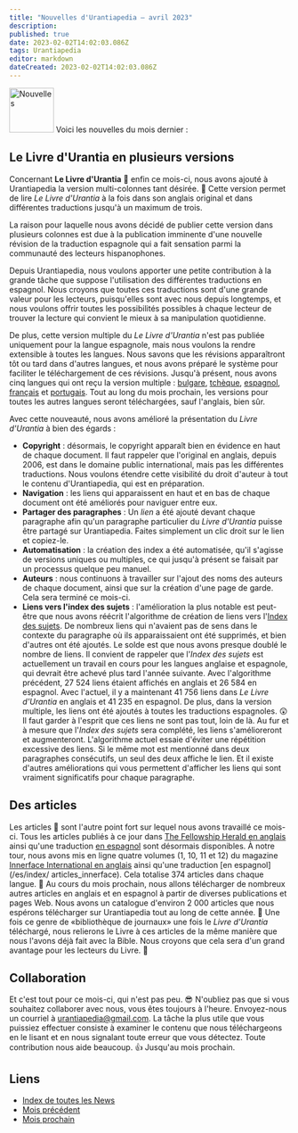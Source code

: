```yaml
---
title: "Nouvelles d'Urantiapedia — avril 2023"
description: 
published: true
date: 2023-02-02T14:02:03.086Z
tags: Urantiapedia
editor: markdown
dateCreated: 2023-02-02T14:02:03.086Z
---
```


<img src="/_assets/svg/icon-news.svg" alt="Nouvelles" style="width: 80px;"> Voici les nouvelles du mois dernier : 

## Le Livre d'Urantia en plusieurs versions 

Concernant **Le Livre d'Urantia** :blue_book: enfin ce mois-ci, nous avons ajouté à Urantiapedia la version multi-colonnes tant désirée. :clap: Cette version permet de lire _Le Livre d'Urantia_ à la fois dans son anglais original et dans différentes traductions jusqu'à un maximum de trois.

La raison pour laquelle nous avons décidé de publier cette version dans plusieurs colonnes est due à la publication imminente d'une nouvelle révision de la traduction espagnole qui a fait sensation parmi la communauté des lecteurs hispanophones. 

Depuis Urantiapedia, nous voulons apporter une petite contribution à la grande tâche que suppose l'utilisation des différentes traductions en espagnol. Nous croyons que toutes ces traductions sont d'une grande valeur pour les lecteurs, puisqu'elles sont avec nous depuis longtemps, et nous voulons offrir toutes les possibilités possibles à chaque lecteur de trouver la lecture qui convient le mieux à sa manipulation quotidienne.

De plus, cette version multiple du _Le Livre d'Urantia_ n'est pas publiée uniquement pour la langue espagnole, mais nous voulons la rendre extensible à toutes les langues. Nous savons que les révisions apparaîtront tôt ou tard dans d'autres langues, et nous avons préparé le système pour faciliter le téléchargement de ces révisions. Jusqu'à présent, nous avons cinq langues qui ont reçu la version multiple : [bulgare](/bg/The_Urantia_Book_Multiple/Index), [tchèque](/cs/The_Urantia_Book_Multiple/Index), [espagnol](/es/The_Urantia_Book_Multiple/Index), [français](/fr/The_Urantia_Book_Multiple/Index) et [portugais](/pt/The_Urantia_Book_Multiple/Index). Tout au long du mois prochain, les versions pour toutes les autres langues seront téléchargées, sauf l'anglais, bien sûr.

Avec cette nouveauté, nous avons amélioré la présentation du _Livre d'Urantia_ à bien des égards :
- **Copyright** : désormais, le copyright apparaît bien en évidence en haut de chaque document. Il faut rappeler que l'original en anglais, depuis 2006, est dans le domaine public international, mais pas les différentes traductions. Nous voulons étendre cette visibilité du droit d'auteur à tout le contenu d'Urantiapedia, qui est en préparation. 
- **Navigation** : les liens qui apparaissent en haut et en bas de chaque document ont été améliorés pour naviguer entre eux. 
- **Partager des paragraphes** : Un *lien* a été ajouté devant chaque paragraphe afin qu'un paragraphe particulier du _Livre d'Urantia_ puisse être partagé sur Urantiapedia. Faites simplement un clic droit sur le lien et copiez-le.
- **Automatisation** : la création des index a été automatisée, qu'il s'agisse de versions uniques ou multiples, ce qui jusqu'à présent se faisait par un processus quelque peu manuel.
- **Auteurs** : nous continuons à travailler sur l'ajout des noms des auteurs de chaque document, ainsi que sur la création d'une page de garde. Cela sera terminé ce mois-ci.
- **Liens vers l'index des sujets** : l'amélioration la plus notable est peut-être que nous avons réécrit l'algorithme de création de liens vers l'[Index des sujets](/en/index/topics). De nombreux liens qui n'avaient pas de sens dans le contexte du paragraphe où ils apparaissaient ont été supprimés, et bien d'autres ont été ajoutés. Le solde est que nous avons presque doublé le nombre de liens. Il convient de rappeler que l'_Index des sujets_ est actuellement un travail en cours pour les langues anglaise et espagnole, qui devrait être achevé plus tard l'année suivante. Avec l'algorithme précédent, 27 524 liens étaient affichés en anglais et 26 584 en espagnol. Avec l'actuel, il y a maintenant 41 756 liens dans _Le Livre d'Urantia_ en anglais et 41 235 en espagnol. De plus, dans la version multiple, les liens ont été ajoutés à toutes les traductions espagnoles. :astonished: Il faut garder à l'esprit que ces liens ne sont pas tout, loin de là. Au fur et à mesure que l'_Index des sujets_ sera complété, les liens s'amélioreront et augmenteront. L'algorithme actuel essaie d'éviter une répétition excessive des liens. Si le même mot est mentionné dans deux paragraphes consécutifs, un seul des deux affiche le lien. Et il existe d'autres améliorations qui vous permettent d'afficher les liens qui sont vraiment significatifs pour chaque paragraphe.

## Des articles

Les articles :page_with_curl: sont l'autre point fort sur lequel nous avons travaillé ce mois-ci. Tous les articles publiés à ce jour dans [The Fellowship Herald en anglais](/en/index/articles_herald) ainsi qu'une traduction [en espagnol](/es/index/articles_herald) sont désormais disponibles. À notre tour, nous avons mis en ligne quatre volumes (1, 10, 11 et 12) du magazine [Innerface International en anglais](/en/index/articles_innerface) ainsi qu'une traduction [en espagnol](/es/index/ articles_innerface). Cela totalise 374 articles dans chaque langue. :clap: Au cours du mois prochain, nous allons télécharger de nombreux autres articles en anglais et en espagnol à partir de diverses publications et pages Web. Nous avons un catalogue d'environ 2 000 articles que nous espérons télécharger sur Urantiapedia tout au long de cette année. :pray: Une fois ce genre de «bibliothèque de journaux» une fois le _Livre d'Urantia_ téléchargé, nous relierons le Livre à ces articles de la même manière que nous l'avons déjà fait avec la Bible. Nous croyons que cela sera d'un grand avantage pour les lecteurs du Livre. :blue_heart:

## Collaboration 

Et c'est tout pour ce mois-ci, qui n'est pas peu. :sunglasses: N'oubliez pas que si vous souhaitez collaborer avec nous, vous êtes toujours à l'heure. Envoyez-nous un courriel à urantiapedia@gmail.com. La tâche la plus utile que vous puissiez effectuer consiste à examiner le contenu que nous téléchargeons en le lisant et en nous signalant toute erreur que vous détectez. Toute contribution nous aide beaucoup. :+1: Jusqu'au mois prochain. 

## Liens 

- [Index de toutes les News](/fr/news) 
- [Mois précédent](/fr/news/2023/03)
- [Mois prochain](/fr/news/2023/05)